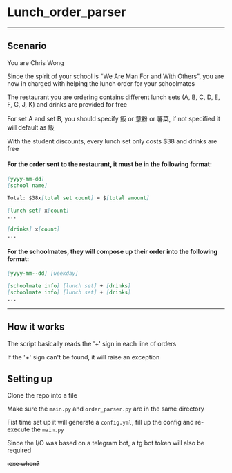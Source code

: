 # Lunch_order_parser

---

## Scenario

You are Chris Wong

Since the spirit of your school is "We Are Man For and With Others", you are now in charged with helping the lunch order for your schoolmates

The restaurant you are ordering contains different lunch sets (A, B, C, D, E, F, G, J, K) and drinks are provided for free

For set A and set B, you should specify 飯 or 意粉 or 薯菜, if not specified it will default as 飯

With the student discounts, every lunch set only costs $38 and drinks are free

#### For the order sent to the restaurant, it must be in the following format:

```markdown
[yyyy-mm-dd]
[school name]

Total: $38x[total set count] = $[total amount]

[lunch set] x[count]
...

[drinks] x[count]
...
```

#### For the schoolmates, they will compose up their order into the following format:

```markdown
[yyyy-mm--dd] [weekday]

[schoolmate info] [lunch set] + [drinks]
[schoolmate info] [lunch set] + [drinks]
...
```

---

## How it works

The script basically reads the '+' sign in each line of orders

If the '+' sign can't be found, it will raise an exception

## Setting up

Clone the repo into a file

Make sure the `main.py` and `order_parser.py` are in the same directory

Fist time set up it will generate a `config.yml`, fill up the config and re-execute the `main.py`

Since the I/O was based on a telegram bot, a tg bot token will also be required

~~.exe when?~~
